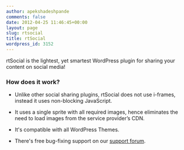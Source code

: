 ```yaml
---
author: apekshadeshpande
comments: false
date: 2012-04-25 11:46:45+00:00
layout: page
slug: rtsocial
title: rtSocial
wordpress_id: 3152
---
```


rtSocial is the lightest, yet smartest WordPress plugin for sharing your content on social media!


### How does it work?





	
  * Unlike other social sharing plugins, rtSocial does not use i-frames, instead it uses non-blocking JavaScript.

	
  * It uses a single sprite with all required images, hence eliminates the need to load images from the service provider’s CDN.

	
  * It's compatible with all WordPress Themes.

	
  * There's free bug-fixing support on our [support forum](https://rtcamp.com/support/forum/rtsocial/).



